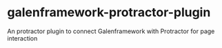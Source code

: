 # galenframework-protractor-plugin
An protractor plugin to connect Galenframework with Protractor for page interaction

